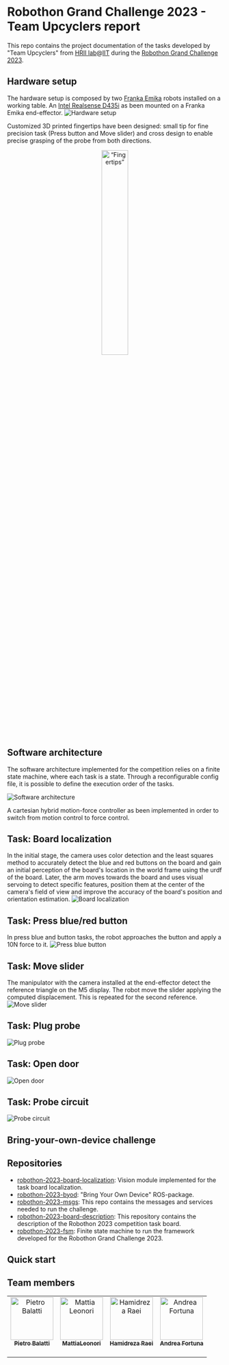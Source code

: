 # Robothon Grand Challenge 2023 - Team Upcyclers report
This repo contains the project documentation of the tasks developed by "Team Upcyclers" from [HRII lab](https://hri.iit.it/)@[IIT](https://www.iit.it/it/home)  during the [Robothon Grand Challenge 2023](https://automatica-munich.com/en/munich-i/robothon/).

## Hardware setup
The hardware setup is composed by two [Franka Emika](https://www.franka.de/) robots installed on a working table. An [Intel Realsense D435i](https://www.intelrealsense.com/depth-camera-d435i/) as been mounted on a Franka Emika end-effector. 
![Hardware setup](./docs/imgs/hardware_setup.png "Hardware setup")

Customized 3D printed fingertips have been designed: small tip for fine precision task (Press button and Move slider) and cross design to enable precise grasping of the probe from both directions. 
<p align="center">
  <img src="./docs/imgs/fingertips.png" alt= “Fingertips” width="35%" height="35%">
</p>

## Software architecture
The software architecture implemented for the competition relies on a finite state machine, where each task is a state. Through a reconfigurable config file, it is possible to define the execution order of the tasks.

![Software architecture](./docs/imgs/sw_architecture.png "Software architecture")

A cartesian hybrid motion-force controller as been implemented in order to switch from motion control to force control.

## Task: Board localization
In the initial stage, the camera uses color detection and the least squares method to accurately detect the blue and red buttons on the board and gain an initial perception of the board's location in the world frame using the urdf of the board. Later, the arm moves towards the board and uses visual servoing to detect specific features, position them at the center of the camera's field of view and improve the accuracy of the board's position and orientation estimation.
![Board localization](./docs/imgs/tasks/board_localization.png "Board localization")

## Task: Press blue/red button
In press blue and button tasks, the robot approaches the button and apply a 10N force to it.
![Press blue button](./docs/imgs/tasks/press_blue_button.png "Press blue button")

## Task: Move slider
The manipulator with the camera installed at the end-effector detect the reference triangle on the M5 display. The robot move the slider applying the computed displacement. This is repeated for the second reference.
![Move slider](./docs/imgs/tasks/move_slider.png "Move slider")

## Task: Plug probe
![Plug probe](./docs/imgs/tasks/moving_plug.png "Plug probe")

## Task: Open door
![Open door](./docs/imgs/tasks/open_door3.png "Open door")

## Task: Probe circuit
![Probe circuit](./docs/imgs/tasks/probe2.png "Probe circuit")

## Bring-your-own-device challenge


## Repositories
- [robothon-2023-board-localization](https://github.com/hrii-iit/robothon-2023-board-localization): Vision module implemented for the task board localization.
- [robothon-2023-byod](https://github.com/hrii-iit/robothon-2023-byod): "Bring Your Own Device" ROS-package.
- [robothon-2023-msgs](https://github.com/hrii-iit/robothon-2023-msgs): This repo contains the messages and services needed to run the challenge.
- [robothon-2023-board-description](https://github.com/hrii-iit/robothon-2023-board-description): This repository contains the description of the Robothon 2023 competition task board.
- [robothon-2023-fsm](https://github.com/hrii-iit/robothon-2023-fsm): Finite state machine to run the framework developed for the Robothon Grand Challenge 2023.

## Quick start


## Team members

<table>
  <tbody>
    <tr>
      <td align="center"><a href="https://github.com/pietrobalatti"><img src="https://github.com/pietrobalatti.png" width="100px;" alt="Pietro Balatti"/><br /><sub><b>Pietro Balatti<br /></b></sub></a><br /></td>
      <td align="center"><a href="https://github.com/mleonori"><img src="https://github.com/mleonori.png" width="100px;" alt="Mattia Leonori"/><br /><sub><b>MattiaLeonori<br /></b></sub></a><br /></td>
     <td align="center"><a href="https://github.com/Hamidraei23"><img src="https://github.com/Hamidraei23.png" width="100px;" alt="Hamidreza Raei"/><br /><sub><b>Hamidreza Raei<br /></b></sub></a><br /></td>
      <td align="center"><a href="https://github.com/poliandre98"><img src="https://github.com/poliandre98.png" width="100px;" alt="Andrea Fortuna"/><br /><sub><b>Andrea Fortuna<br /></b></sub></a><br /></td>
    </tr>
  </tbody>
</table>
